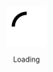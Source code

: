 <div align="center">
  <br><br><br>
  <img src="https://raw.githubusercontent.com/13Ducks/13Ducks/master/spinner.svg">
  <p>Loading</p>
  <br><br><br>
</div>

